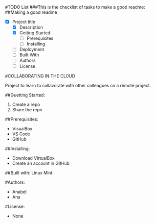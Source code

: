 #TODO List
###This is the checklist of tasks to make a good readme:
##Making a good readme
- [x] Project title
    - [x] Description
    - [x] Getting Started
        - [ ] Prerequisites
        - [ ] Installing
    - [ ] Deployment
    - [ ] Built With
    - [ ] Authors
    - [ ] License   

#COLLABORATING IN THE CLOUD

Project to learn to collavorate with other colleagues on a remote project.

##Guetting Started:
1. Create a repo
2. Share the repo

##Prerequisites:
- VisualBox
- VS Code
- GitHub

##Installing:
- Download VirtualBox
- Create an account in GitHub

##Built with:
Linux Mint

#Authors:
- Anabel
- Ana

#License:
- None

